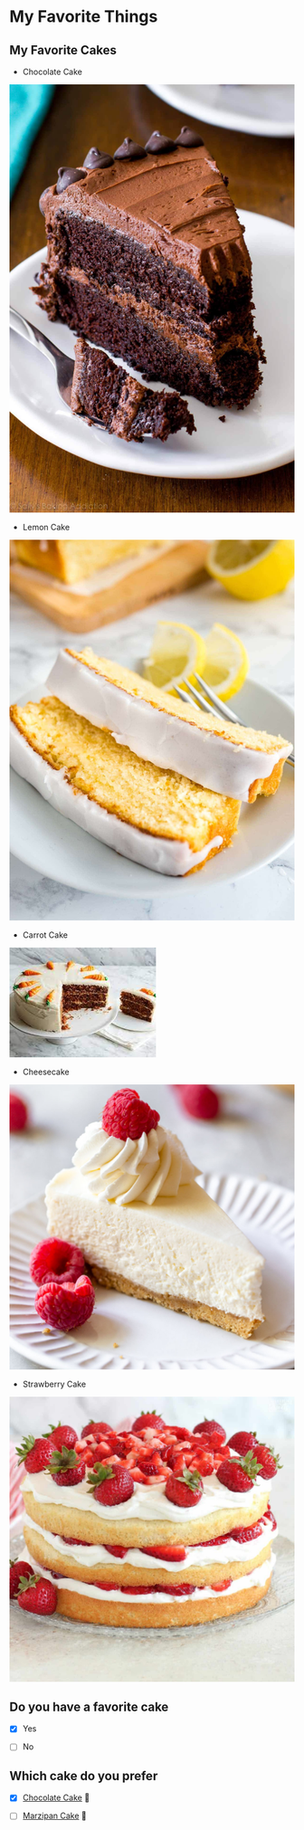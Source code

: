 
# My Favorite Things

## My Favorite Cakes

* Chocolate Cake 

![Chocolate Cake](/images/triple-chocolate-cake-4.jpeg)

* Lemon Cake 

![Lemon Cake](/images/Moist-Lemon-Cake-Recipe-Plated-Cravings-3.jpeg)

* Carrot Cake

![Carrot Cake](/images/carrotcake.jpeg)


* Cheesecake

![Cheesecake](/images/No-Bake-Cheesecake-9.jpeg)

* Strawberry Cake

![Strawberry Cake](/images/Strawberry-Shortcake-Cake-1-1.jpeg)


## Do you have a favorite cake

- [X] Yes 

- [ ] No

## Which cake do you prefer 

- [X] [Chocolate Cake](#Chocolate-Cake) 🥰


- [ ] [Marzipan Cake](https://www.bettycrocker.com/recipes/marzipan-princess-cake/16ef6b25-955e-417e-926b-3dce452897c7) 🤢



